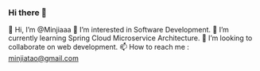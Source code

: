 ### Hi there 👋

<!--
**Minjiaaa/Minjiaaa** is a ✨ _special_ ✨ repository because its `README.md` (this file) appears on your GitHub profile.

Here are some ideas to get you started:

- 🔭 I’m currently working on ...
- 🌱 I’m currently learning ...
- 👯 I’m looking to collaborate on ...
- 🤔 I’m looking for help with ...
- 💬 Ask me about ...
- 📫 How to reach me: ...
- 😄 Pronouns: ...
- ⚡ Fun fact: ...
-->
👋 Hi, I’m @Minjiaaa
👀 I’m interested in Software Development.
🌱 I’m currently learning Spring Cloud Microservice Architecture.
💞️ I’m looking to collaborate on web development.
📫 How to reach me : minjiatao@gmail.com
